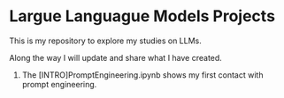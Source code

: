 # Largue Languague Models Projects

This is my repository to explore my studies on LLMs. 

Along the way I will update and share what I have created. 


1. The [INTRO]PromptEngineering.ipynb shows my first contact with prompt engineering. 
